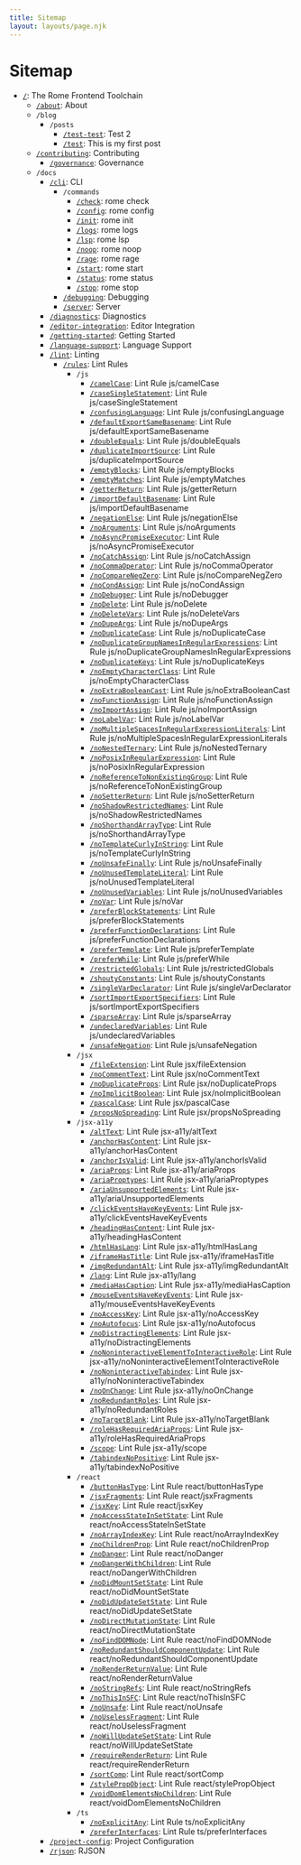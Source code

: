 ```yaml
---
title: Sitemap
layout: layouts/page.njk
---
```


# Sitemap

<!-- EVERYTHING BELOW IS AUTOGENERATED. SEE SCRIPTS FOLDER FOR UPDATE SCRIPTS hash(45226958f770ebeb0fc387d3d234ee7633d75a29) -->

 - [`/`](/): The Rome Frontend Toolchain
	 - [`/about`](/about.md/about): About
	 - `/blog`
		 - `/posts`
			 - [`/test-test`](/blog/posts/test-test): Test 2
			 - [`/test`](/blog/posts/test): This is my first post
	 - [`/contributing`](/contributing): Contributing
		 - [`/governance`](/contributing/governance): Governance
	 - `/docs`
		 - [`/cli`](/docs/cli): CLI
			 - `/commands`
				 - [`/check`](/docs/cli/commands/check): rome check
				 - [`/config`](/docs/cli/commands/config): rome config
				 - [`/init`](/docs/cli/commands/init): rome init
				 - [`/logs`](/docs/cli/commands/logs): rome logs
				 - [`/lsp`](/docs/cli/commands/lsp): rome lsp
				 - [`/noop`](/docs/cli/commands/noop): rome noop
				 - [`/rage`](/docs/cli/commands/rage): rome rage
				 - [`/start`](/docs/cli/commands/start): rome start
				 - [`/status`](/docs/cli/commands/status): rome status
				 - [`/stop`](/docs/cli/commands/stop): rome stop
			 - [`/debugging`](/docs/cli/debugging): Debugging
			 - [`/server`](/docs/cli/server): Server
		 - [`/diagnostics`](/docs/diagnostics): Diagnostics
		 - [`/editor-integration`](/docs/editor-integration): Editor Integration
		 - [`/getting-started`](/docs/getting-started): Getting Started
		 - [`/language-support`](/docs/language-support): Language Support
		 - [`/lint`](/docs/lint): Linting
			 - [`/rules`](/docs/lint/rules): Lint Rules
				 - `/js`
					 - [`/camelCase`](/docs/lint/rules/js/camelCase): Lint Rule js/camelCase
					 - [`/caseSingleStatement`](/docs/lint/rules/js/caseSingleStatement): Lint Rule js/caseSingleStatement
					 - [`/confusingLanguage`](/docs/lint/rules/js/confusingLanguage): Lint Rule js/confusingLanguage
					 - [`/defaultExportSameBasename`](/docs/lint/rules/js/defaultExportSameBasename): Lint Rule js/defaultExportSameBasename
					 - [`/doubleEquals`](/docs/lint/rules/js/doubleEquals): Lint Rule js/doubleEquals
					 - [`/duplicateImportSource`](/docs/lint/rules/js/duplicateImportSource): Lint Rule js/duplicateImportSource
					 - [`/emptyBlocks`](/docs/lint/rules/js/emptyBlocks): Lint Rule js/emptyBlocks
					 - [`/emptyMatches`](/docs/lint/rules/js/emptyMatches): Lint Rule js/emptyMatches
					 - [`/getterReturn`](/docs/lint/rules/js/getterReturn): Lint Rule js/getterReturn
					 - [`/importDefaultBasename`](/docs/lint/rules/js/importDefaultBasename): Lint Rule js/importDefaultBasename
					 - [`/negationElse`](/docs/lint/rules/js/negationElse): Lint Rule js/negationElse
					 - [`/noArguments`](/docs/lint/rules/js/noArguments): Lint Rule js/noArguments
					 - [`/noAsyncPromiseExecutor`](/docs/lint/rules/js/noAsyncPromiseExecutor): Lint Rule js/noAsyncPromiseExecutor
					 - [`/noCatchAssign`](/docs/lint/rules/js/noCatchAssign): Lint Rule js/noCatchAssign
					 - [`/noCommaOperator`](/docs/lint/rules/js/noCommaOperator): Lint Rule js/noCommaOperator
					 - [`/noCompareNegZero`](/docs/lint/rules/js/noCompareNegZero): Lint Rule js/noCompareNegZero
					 - [`/noCondAssign`](/docs/lint/rules/js/noCondAssign): Lint Rule js/noCondAssign
					 - [`/noDebugger`](/docs/lint/rules/js/noDebugger): Lint Rule js/noDebugger
					 - [`/noDelete`](/docs/lint/rules/js/noDelete): Lint Rule js/noDelete
					 - [`/noDeleteVars`](/docs/lint/rules/js/noDeleteVars): Lint Rule js/noDeleteVars
					 - [`/noDupeArgs`](/docs/lint/rules/js/noDupeArgs): Lint Rule js/noDupeArgs
					 - [`/noDuplicateCase`](/docs/lint/rules/js/noDuplicateCase): Lint Rule js/noDuplicateCase
					 - [`/noDuplicateGroupNamesInRegularExpressions`](/docs/lint/rules/js/noDuplicateGroupNamesInRegularExpressions): Lint Rule js/noDuplicateGroupNamesInRegularExpressions
					 - [`/noDuplicateKeys`](/docs/lint/rules/js/noDuplicateKeys): Lint Rule js/noDuplicateKeys
					 - [`/noEmptyCharacterClass`](/docs/lint/rules/js/noEmptyCharacterClass): Lint Rule js/noEmptyCharacterClass
					 - [`/noExtraBooleanCast`](/docs/lint/rules/js/noExtraBooleanCast): Lint Rule js/noExtraBooleanCast
					 - [`/noFunctionAssign`](/docs/lint/rules/js/noFunctionAssign): Lint Rule js/noFunctionAssign
					 - [`/noImportAssign`](/docs/lint/rules/js/noImportAssign): Lint Rule js/noImportAssign
					 - [`/noLabelVar`](/docs/lint/rules/js/noLabelVar): Lint Rule js/noLabelVar
					 - [`/noMultipleSpacesInRegularExpressionLiterals`](/docs/lint/rules/js/noMultipleSpacesInRegularExpressionLiterals): Lint Rule js/noMultipleSpacesInRegularExpressionLiterals
					 - [`/noNestedTernary`](/docs/lint/rules/js/noNestedTernary): Lint Rule js/noNestedTernary
					 - [`/noPosixInRegularExpression`](/docs/lint/rules/js/noPosixInRegularExpression): Lint Rule js/noPosixInRegularExpression
					 - [`/noReferenceToNonExistingGroup`](/docs/lint/rules/js/noReferenceToNonExistingGroup): Lint Rule js/noReferenceToNonExistingGroup
					 - [`/noSetterReturn`](/docs/lint/rules/js/noSetterReturn): Lint Rule js/noSetterReturn
					 - [`/noShadowRestrictedNames`](/docs/lint/rules/js/noShadowRestrictedNames): Lint Rule js/noShadowRestrictedNames
					 - [`/noShorthandArrayType`](/docs/lint/rules/js/noShorthandArrayType): Lint Rule js/noShorthandArrayType
					 - [`/noTemplateCurlyInString`](/docs/lint/rules/js/noTemplateCurlyInString): Lint Rule js/noTemplateCurlyInString
					 - [`/noUnsafeFinally`](/docs/lint/rules/js/noUnsafeFinally): Lint Rule js/noUnsafeFinally
					 - [`/noUnusedTemplateLiteral`](/docs/lint/rules/js/noUnusedTemplateLiteral): Lint Rule js/noUnusedTemplateLiteral
					 - [`/noUnusedVariables`](/docs/lint/rules/js/noUnusedVariables): Lint Rule js/noUnusedVariables
					 - [`/noVar`](/docs/lint/rules/js/noVar): Lint Rule js/noVar
					 - [`/preferBlockStatements`](/docs/lint/rules/js/preferBlockStatements): Lint Rule js/preferBlockStatements
					 - [`/preferFunctionDeclarations`](/docs/lint/rules/js/preferFunctionDeclarations): Lint Rule js/preferFunctionDeclarations
					 - [`/preferTemplate`](/docs/lint/rules/js/preferTemplate): Lint Rule js/preferTemplate
					 - [`/preferWhile`](/docs/lint/rules/js/preferWhile): Lint Rule js/preferWhile
					 - [`/restrictedGlobals`](/docs/lint/rules/js/restrictedGlobals): Lint Rule js/restrictedGlobals
					 - [`/shoutyConstants`](/docs/lint/rules/js/shoutyConstants): Lint Rule js/shoutyConstants
					 - [`/singleVarDeclarator`](/docs/lint/rules/js/singleVarDeclarator): Lint Rule js/singleVarDeclarator
					 - [`/sortImportExportSpecifiers`](/docs/lint/rules/js/sortImportExportSpecifiers): Lint Rule js/sortImportExportSpecifiers
					 - [`/sparseArray`](/docs/lint/rules/js/sparseArray): Lint Rule js/sparseArray
					 - [`/undeclaredVariables`](/docs/lint/rules/js/undeclaredVariables): Lint Rule js/undeclaredVariables
					 - [`/unsafeNegation`](/docs/lint/rules/js/unsafeNegation): Lint Rule js/unsafeNegation
				 - `/jsx`
					 - [`/fileExtension`](/docs/lint/rules/jsx/fileExtension): Lint Rule jsx/fileExtension
					 - [`/noCommentText`](/docs/lint/rules/jsx/noCommentText): Lint Rule jsx/noCommentText
					 - [`/noDuplicateProps`](/docs/lint/rules/jsx/noDuplicateProps): Lint Rule jsx/noDuplicateProps
					 - [`/noImplicitBoolean`](/docs/lint/rules/jsx/noImplicitBoolean): Lint Rule jsx/noImplicitBoolean
					 - [`/pascalCase`](/docs/lint/rules/jsx/pascalCase): Lint Rule jsx/pascalCase
					 - [`/propsNoSpreading`](/docs/lint/rules/jsx/propsNoSpreading): Lint Rule jsx/propsNoSpreading
				 - `/jsx-a11y`
					 - [`/altText`](/docs/lint/rules/jsx-a11y/altText): Lint Rule jsx-a11y/altText
					 - [`/anchorHasContent`](/docs/lint/rules/jsx-a11y/anchorHasContent): Lint Rule jsx-a11y/anchorHasContent
					 - [`/anchorIsValid`](/docs/lint/rules/jsx-a11y/anchorIsValid): Lint Rule jsx-a11y/anchorIsValid
					 - [`/ariaProps`](/docs/lint/rules/jsx-a11y/ariaProps): Lint Rule jsx-a11y/ariaProps
					 - [`/ariaProptypes`](/docs/lint/rules/jsx-a11y/ariaProptypes): Lint Rule jsx-a11y/ariaProptypes
					 - [`/ariaUnsupportedElements`](/docs/lint/rules/jsx-a11y/ariaUnsupportedElements): Lint Rule jsx-a11y/ariaUnsupportedElements
					 - [`/clickEventsHaveKeyEvents`](/docs/lint/rules/jsx-a11y/clickEventsHaveKeyEvents): Lint Rule jsx-a11y/clickEventsHaveKeyEvents
					 - [`/headingHasContent`](/docs/lint/rules/jsx-a11y/headingHasContent): Lint Rule jsx-a11y/headingHasContent
					 - [`/htmlHasLang`](/docs/lint/rules/jsx-a11y/htmlHasLang): Lint Rule jsx-a11y/htmlHasLang
					 - [`/iframeHasTitle`](/docs/lint/rules/jsx-a11y/iframeHasTitle): Lint Rule jsx-a11y/iframeHasTitle
					 - [`/imgRedundantAlt`](/docs/lint/rules/jsx-a11y/imgRedundantAlt): Lint Rule jsx-a11y/imgRedundantAlt
					 - [`/lang`](/docs/lint/rules/jsx-a11y/lang): Lint Rule jsx-a11y/lang
					 - [`/mediaHasCaption`](/docs/lint/rules/jsx-a11y/mediaHasCaption): Lint Rule jsx-a11y/mediaHasCaption
					 - [`/mouseEventsHaveKeyEvents`](/docs/lint/rules/jsx-a11y/mouseEventsHaveKeyEvents): Lint Rule jsx-a11y/mouseEventsHaveKeyEvents
					 - [`/noAccessKey`](/docs/lint/rules/jsx-a11y/noAccessKey): Lint Rule jsx-a11y/noAccessKey
					 - [`/noAutofocus`](/docs/lint/rules/jsx-a11y/noAutofocus): Lint Rule jsx-a11y/noAutofocus
					 - [`/noDistractingElements`](/docs/lint/rules/jsx-a11y/noDistractingElements): Lint Rule jsx-a11y/noDistractingElements
					 - [`/noNoninteractiveElementToInteractiveRole`](/docs/lint/rules/jsx-a11y/noNoninteractiveElementToInteractiveRole): Lint Rule jsx-a11y/noNoninteractiveElementToInteractiveRole
					 - [`/noNoninteractiveTabindex`](/docs/lint/rules/jsx-a11y/noNoninteractiveTabindex): Lint Rule jsx-a11y/noNoninteractiveTabindex
					 - [`/noOnChange`](/docs/lint/rules/jsx-a11y/noOnChange): Lint Rule jsx-a11y/noOnChange
					 - [`/noRedundantRoles`](/docs/lint/rules/jsx-a11y/noRedundantRoles): Lint Rule jsx-a11y/noRedundantRoles
					 - [`/noTargetBlank`](/docs/lint/rules/jsx-a11y/noTargetBlank): Lint Rule jsx-a11y/noTargetBlank
					 - [`/roleHasRequiredAriaProps`](/docs/lint/rules/jsx-a11y/roleHasRequiredAriaProps): Lint Rule jsx-a11y/roleHasRequiredAriaProps
					 - [`/scope`](/docs/lint/rules/jsx-a11y/scope): Lint Rule jsx-a11y/scope
					 - [`/tabindexNoPositive`](/docs/lint/rules/jsx-a11y/tabindexNoPositive): Lint Rule jsx-a11y/tabindexNoPositive
				 - `/react`
					 - [`/buttonHasType`](/docs/lint/rules/react/buttonHasType): Lint Rule react/buttonHasType
					 - [`/jsxFragments`](/docs/lint/rules/react/jsxFragments): Lint Rule react/jsxFragments
					 - [`/jsxKey`](/docs/lint/rules/react/jsxKey): Lint Rule react/jsxKey
					 - [`/noAccessStateInSetState`](/docs/lint/rules/react/noAccessStateInSetState): Lint Rule react/noAccessStateInSetState
					 - [`/noArrayIndexKey`](/docs/lint/rules/react/noArrayIndexKey): Lint Rule react/noArrayIndexKey
					 - [`/noChildrenProp`](/docs/lint/rules/react/noChildrenProp): Lint Rule react/noChildrenProp
					 - [`/noDanger`](/docs/lint/rules/react/noDanger): Lint Rule react/noDanger
					 - [`/noDangerWithChildren`](/docs/lint/rules/react/noDangerWithChildren): Lint Rule react/noDangerWithChildren
					 - [`/noDidMountSetState`](/docs/lint/rules/react/noDidMountSetState): Lint Rule react/noDidMountSetState
					 - [`/noDidUpdateSetState`](/docs/lint/rules/react/noDidUpdateSetState): Lint Rule react/noDidUpdateSetState
					 - [`/noDirectMutationState`](/docs/lint/rules/react/noDirectMutationState): Lint Rule react/noDirectMutationState
					 - [`/noFindDOMNode`](/docs/lint/rules/react/noFindDOMNode): Lint Rule react/noFindDOMNode
					 - [`/noRedundantShouldComponentUpdate`](/docs/lint/rules/react/noRedundantShouldComponentUpdate): Lint Rule react/noRedundantShouldComponentUpdate
					 - [`/noRenderReturnValue`](/docs/lint/rules/react/noRenderReturnValue): Lint Rule react/noRenderReturnValue
					 - [`/noStringRefs`](/docs/lint/rules/react/noStringRefs): Lint Rule react/noStringRefs
					 - [`/noThisInSFC`](/docs/lint/rules/react/noThisInSFC): Lint Rule react/noThisInSFC
					 - [`/noUnsafe`](/docs/lint/rules/react/noUnsafe): Lint Rule react/noUnsafe
					 - [`/noUselessFragment`](/docs/lint/rules/react/noUselessFragment): Lint Rule react/noUselessFragment
					 - [`/noWillUpdateSetState`](/docs/lint/rules/react/noWillUpdateSetState): Lint Rule react/noWillUpdateSetState
					 - [`/requireRenderReturn`](/docs/lint/rules/react/requireRenderReturn): Lint Rule react/requireRenderReturn
					 - [`/sortComp`](/docs/lint/rules/react/sortComp): Lint Rule react/sortComp
					 - [`/stylePropObject`](/docs/lint/rules/react/stylePropObject): Lint Rule react/stylePropObject
					 - [`/voidDomElementsNoChildren`](/docs/lint/rules/react/voidDomElementsNoChildren): Lint Rule react/voidDomElementsNoChildren
				 - `/ts`
					 - [`/noExplicitAny`](/docs/lint/rules/ts/noExplicitAny): Lint Rule ts/noExplicitAny
					 - [`/preferInterfaces`](/docs/lint/rules/ts/preferInterfaces): Lint Rule ts/preferInterfaces
		 - [`/project-config`](/docs/project-config): Project Configuration
		 - [`/rjson`](/docs/rjson): RJSON
